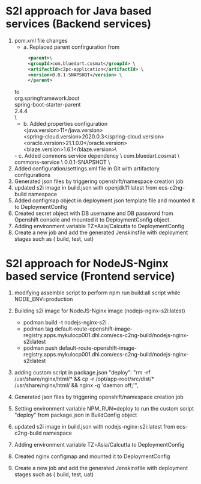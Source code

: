 # S2I approach for Java based services (Backend services)
1. pom.xml file changes
   - a. Replaced parent confirguration from
   ```xml
        <parent>\
        <groupId>com.bluedart.cosmat</groupId> \
        <artifactId>c2pc-application</artifactId> \
        <version>0.0.1-SNAPSHOT</version> \
        </parent>
    ```    
    to 
    <parent>\
    <groupId>org.springframework.boot</groupId> \
    <artifactId>spring-boot-starter-parent</artifactId> \
    <version>2.4.4</version> \
    <relativePath /> \ 
    </parent>
   - b.  Added properties configuration
    <properties>\
    <java.version>11</java.version>\
    <spring-cloud.version>2020.0.3</spring-cloud.version>\
    <oracle.version>21.1.0.0</oracle.version>\
    <blaze.version>1.6.1</blaze.version>\
    </properties>
   - c.  Added commons service dependency
    <dependency>\
    <groupId>com.bluedart.cosmat</groupId> \
    <artifactId>commons-service</artifactId> \
    <version>0.0.1-SNAPSHOT</version> \
    </dependency>
2.  Added configuration/settings.xml file in Git with artifactory configurations
3.  Generated json files by triggering openshift/namespace creation job
4. updated s2i image in build.json with openjdk11:latest from ecs-c2ng-build namespace
5. Added configmap object in deployment.json template file and mounted it to DeploymentConfig 
6. Created secret object with DB username and DB password from Openshift console  and mounted it to DeploymentConfig object.
7. Adding environment variable TZ=Asia/Calcutta to DeploymentConfig
8. Create a new job and add the generated Jenskinsfile with deployment stages such as ( build, test, uat)

# S2I approach for NodeJS-Nginx based service (Frontend service)
1. modifying assemble script to perform npm run build:all script while NODE_ENV=production
2. Building s2i image for NodeJS-Nginx image (nodejs-nginx-s2i:latest)
   - podman build -t nodejs-nginx-s2i .
   - podman tag  <image-id> default-route-openshift-image-registry.apps.mykulocp001.dhl.com/ecs-c2ng-build/nodejs-nginx-s2i:latest
   -	podman push default-route-openshift-image-registry.apps.mykulocp001.dhl.com/ecs-c2ng-build/nodejs-nginx-s2i:latest

3. adding custom script in package.json 
"deploy": "rm -rf /usr/share/nginx/html/* && cp -r /opt/app-root/src/dist/* /usr/share/nginx/html/ && nginx -g 'daemon off;'",
4. Generated json files by triggering openshift/namespace creation job
5. Setting environment variable NPM_RUN=deploy to run the custom script "deploy" from package.json in BuildConfig object
6. updated s2i image in build.json with nodejs-nginx-s2i:latest from ecs-c2ng-build namespace
7. Adding environment variable TZ=Asia/Calcutta to DeploymentConfig 
8. Created nginx configmap and mounted it to DeploymentConfig
9. Create a new job and add the generated Jenskinsfile with deployment stages such as ( build, test, uat)
